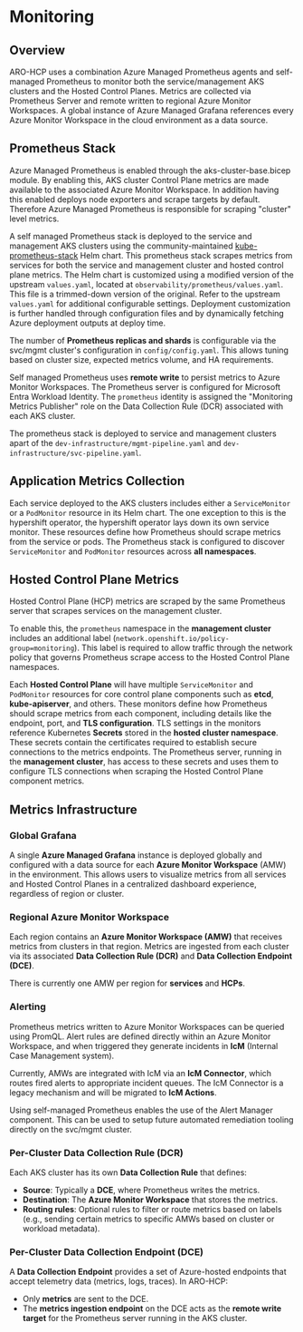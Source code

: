 # Monitoring

## Overview

ARO-HCP uses a combination Azure Managed Prometheus agents and self-managed Prometheus to monitor both the service/management AKS clusters and the Hosted Control Planes. Metrics are collected via Prometheus Server and remote written to regional Azure Monitor Workspaces. A global instance of Azure Managed Grafana references every Azure Monitor Workspace in the cloud environment as a data source.

## Prometheus Stack

Azure Managed Prometheus is enabled through the aks-cluster-base.bicep module.  By enabling this, AKS cluster Control Plane metrics are made available to the associated Azure Monitor Workspace.  In addition having this enabled deploys node exporters and scrape targets by default.  Therefore Azure Managed Prometheus is responsible for scraping "cluster" level metrics.

A self managed Prometheus stack is deployed to the service and management AKS clusters using the community-maintained [kube-prometheus-stack](https://github.com/prometheus-community/helm-charts/tree/main/charts/kube-prometheus-stack) Helm chart.  This prometheus stack scrapes metrics from services for both the service and management cluster and hosted control plane metrics.  The Helm chart is customized using a modified version of the upstream `values.yaml`, located at `observability/prometheus/values.yaml`. This file is a trimmed-down version of the original. Refer to the upstream `values.yaml` for additional configurable settings. Deployment customization is further handled through configuration files and by dynamically fetching Azure deployment outputs at deploy time.

The number of **Prometheus replicas and shards** is configurable via the svc/mgmt cluster's configuration in `config/config.yaml`. This allows tuning based on cluster size, expected metrics volume, and HA requirements.

Self managed Prometheus uses **remote write** to persist metrics to Azure Monitor Workspaces. The Prometheus server is configured for Microsoft Entra Workload Identity. The `prometheus` identity is assigned the "Monitoring Metrics Publisher" role on the Data Collection Rule (DCR) associated with each AKS cluster.

The prometheus stack is deployed to service and management clusters apart of the `dev-infrastructure/mgmt-pipeline.yaml` and `dev-infrastructure/svc-pipeline.yaml`.

## Application Metrics Collection

Each service deployed to the AKS clusters includes either a `ServiceMonitor` or a `PodMonitor` resource in its Helm chart.  The one exception to this is the hypershift operator, the hypershift operator lays down its own service monitor.  These resources define how Prometheus should scrape metrics from the service or pods.  The Prometheus stack is configured to discover `ServiceMonitor` and `PodMonitor` resources across **all namespaces**.

## Hosted Control Plane Metrics

Hosted Control Plane (HCP) metrics are scraped by the same Prometheus server that scrapes services on the management cluster.

To enable this, the `prometheus` namespace in the **management cluster** includes an additional label (`network.openshift.io/policy-group=monitoring`). This label is required to allow traffic through the network policy that governs Prometheus scrape access to the Hosted Control Plane namespaces.

Each **Hosted Control Plane** will have multiple `ServiceMonitor` and `PodMonitor` resources for core control plane components such as **etcd**, **kube-apiserver**, and others.  These monitors define how Prometheus should scrape metrics from each component, including details like the endpoint, port, and **TLS configuration**.  TLS settings in the monitors reference Kubernetes **Secrets** stored in the **hosted cluster namespace**. These secrets contain the certificates required to establish secure connections to the metrics endpoints.  The Prometheus server, running in the **management cluster**, has access to these secrets and uses them to configure TLS connections when scraping the Hosted Control Plane component metrics.

## Metrics Infrastructure

### Global Grafana

A single **Azure Managed Grafana** instance is deployed globally and configured with a data source for each **Azure Monitor Workspace** (AMW) in the environment. This allows users to visualize metrics from all services and Hosted Control Planes in a centralized dashboard experience, regardless of region or cluster.

### Regional Azure Monitor Workspace

Each region contains an **Azure Monitor Workspace (AMW)** that receives metrics from clusters in that region. Metrics are ingested from each cluster via its associated **Data Collection Rule (DCR)** and **Data Collection Endpoint (DCE)**.

There is currently one AMW per region for **services** and **HCPs**.

### Alerting

Prometheus metrics written to Azure Monitor Workspaces can be queried using PromQL. Alert rules are defined directly within an Azure Monitor Workspace, and when triggered they generate incidents in **IcM** (Internal Case Management system).

Currently, AMWs are integrated with IcM via an **IcM Connector**, which routes fired alerts to appropriate incident queues. The IcM Connector is a legacy mechanism and will be migrated to **IcM Actions**.

Using self-managed Prometheus enables the use of the Alert Manager component.  This can be used to setup future automated remediation tooling directly on the svc/mgmt cluster.

### Per-Cluster Data Collection Rule (DCR)

Each AKS cluster has its own **Data Collection Rule** that defines:

- **Source**: Typically a **DCE**, where Prometheus writes the metrics.
- **Destination**: The **Azure Monitor Workspace** that stores the metrics.
- **Routing rules**: Optional rules to filter or route metrics based on labels (e.g., sending certain metrics to specific AMWs based on cluster or workload metadata).

### Per-Cluster Data Collection Endpoint (DCE)

A **Data Collection Endpoint** provides a set of Azure-hosted endpoints that accept telemetry data (metrics, logs, traces). In ARO-HCP:

- Only **metrics** are sent to the DCE.
- The **metrics ingestion endpoint** on the DCE acts as the **remote write target** for the Prometheus server running in the AKS cluster.
